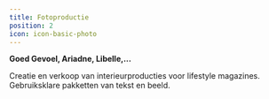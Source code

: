 ```yaml
---
title: Fotoproductie
position: 2
icon: icon-basic-photo
---
```


**Goed Gevoel, Ariadne, Libelle,...**

Creatie en verkoop van interieurproducties voor lifestyle magazines. Gebruiksklare pakketten van tekst en beeld.